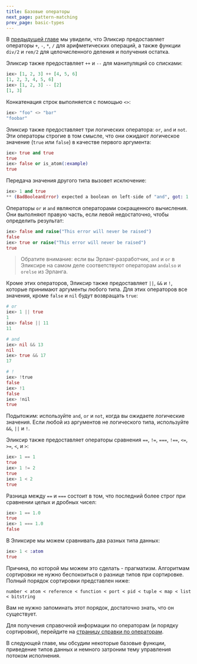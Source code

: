 ```yaml
---
title: Базовые операторы
next_page: pattern-matching
prev_page: basic-types
---
```


В [предыдущей главе](/docs/basic-types.html) мы увидели, что Эликсир предоставляет операторы `+`, `-`, `*`, `/` для арифметических операций, а также функции `div/2` и `rem/2` для целочисленного деления и получения остатка.

Эликсир также предоставляет `++` и `--` для манипуляций со списками:

```elixir
iex> [1, 2, 3] ++ [4, 5, 6]
[1, 2, 3, 4, 5, 6]
iex> [1, 2, 3] -- [2]
[1, 3]
```

Конкатенация строк выполняется с помощью `<>`:

```elixir
iex> "foo" <> "bar"
"foobar"
```

Эликсир также предоставляет три логических оператора: `or`, `and` и `not`. Эти операторы строгие в том смысле, что они ожидают логическое значение (`true` или `false`) в качестве первого аргумента:

```elixir
iex> true and true
true
iex> false or is_atom(:example)
true
```

Передача значения другого типа вызовет исключение:

```elixir
iex> 1 and true
** (BadBooleanError) expected a boolean on left-side of "and", got: 1
```

Операторы `or` и `and` являются операторами сокращенного вычисления. Они выполняют правую часть, если левой недостаточно, чтобы определить результат:

```elixir
iex> false and raise("This error will never be raised")
false
iex> true or raise("This error will never be raised")
true
```

> Обратите внимание: если вы Эрланг-разработчик, `and` и `or` в Эликсире на самом деле соответствуют операторам `andalso` и `orelse` из Эрланга.

Кроме этих операторов, Эликсир также предоставляет `||`, `&&` и `!`, которые принимают аргументы любого типа. Для этих операторов все значения, кроме `false` и `nil` будут возвращать `true`:

```elixir
# or
iex> 1 || true
1
iex> false || 11
11

# and
iex> nil && 13
nil
iex> true && 17
17

# !
iex> !true
false
iex> !1
false
iex> !nil
true
```

Подытожим: используйте `and`, `or` и `not`, когда вы ожидаете логические значения. Если любой из аргументов не логического типа, используйте `&&`, `||` и `!`.

Эликсир также предоставляет операторы сравнения `==`, `!=`, `===`, `!==`, `<=`, `>=`, `<`, и `>`:

```elixir
iex> 1 == 1
true
iex> 1 != 2
true
iex> 1 < 2
true
```

Разница между `==` и `===` состоит в том, что последний более строг при сравнении целых и дробных чисел:

```elixir
iex> 1 == 1.0
true
iex> 1 === 1.0
false
```

В Эликсире мы можем сравнивать два разных типа данных:

```elixir
iex> 1 < :atom
true
```

Причина, по которой мы можем это сделать - прагматизм. Алгоритмам сортировки не нужно беспокоиться о разнице типов при сортировке. Полный порядок сортировки представлен ниже:

    number < atom < reference < function < port < pid < tuple < map < list < bitstring

Вам не нужно запоминать этот порядок, достаточно знать, что он существует.

Для получения справочной информации по операторам (и порядку сортировки), перейдите на [страницу справки по операторам](https://elixir-lang.org/docs/master/elixir/operators.html).

В следующей главе, мы обсудим некоторые базовые функции, приведение типов данных и немного затроним тему управления потоком исполнения.
